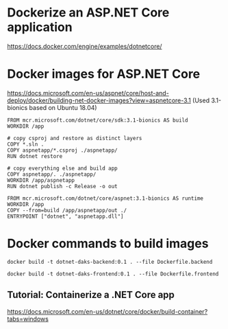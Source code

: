 # Dockerize an ASP.NET Core application
https://docs.docker.com/engine/examples/dotnetcore/

# Docker images for ASP.NET Core
https://docs.microsoft.com/en-us/aspnet/core/host-and-deploy/docker/building-net-docker-images?view=aspnetcore-3.1
(Used 3.1-bionics based on Ubuntu 18.04)

```
FROM mcr.microsoft.com/dotnet/core/sdk:3.1-bionics AS build
WORKDIR /app

# copy csproj and restore as distinct layers
COPY *.sln .
COPY aspnetapp/*.csproj ./aspnetapp/
RUN dotnet restore

# copy everything else and build app
COPY aspnetapp/. ./aspnetapp/
WORKDIR /app/aspnetapp
RUN dotnet publish -c Release -o out

FROM mcr.microsoft.com/dotnet/core/aspnet:3.1-bionics AS runtime
WORKDIR /app
COPY --from=build /app/aspnetapp/out ./
ENTRYPOINT ["dotnet", "aspnetapp.dll"]
```

# Docker commands to build images
```
docker build -t dotnet-daks-backend:0.1 . --file Dockerfile.backend

docker build -t dotnet-daks-frontend:0.1 . --file Dockerfile.frontend
```

## Tutorial: Containerize a .NET Core app
https://docs.microsoft.com/en-us/dotnet/core/docker/build-container?tabs=windows

